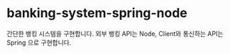 # banking-system-spring-node
간단한 뱅킹 시스템을 구현합니다. 외부 뱅킹 API는 Node,  Client와 통신하는 API는 Spring 으로 구현합니다.
